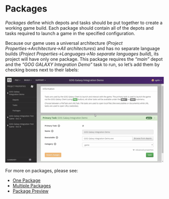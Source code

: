 # Packages

*Packages* define which depots and tasks should be put together to create a working game build. Each package should contain all of the depots and tasks required to launch a game in the specified configuration.

Because our game uses a universal architecture (*Project Properties→Architecture→All architectures*) and has no separate language builds (*Project Properties→Languages→No separate languages build*), its project will have only one package. This package requires the *“main”* depot and the *“GOG GALAXY Integration Demo”* task to run, so let’s add them by checking boxes next to their labels:

![Packages](_assets/bc-packages.gif)

For more on packages, please see:

- [One Package](bc-one-package.md)
- [Multiple Packages](bc-multiple-packages.md)
- [Package Preview](bc-package-preview.md)